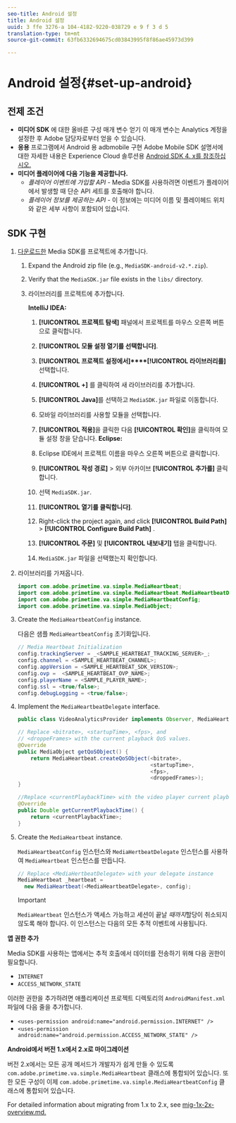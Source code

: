 ```yaml
---
seo-title: Android 설정
title: Android 설정
uuid: 3 ffe 3276-a 104-4182-9220-038729 e 9 f 3 d 5
translation-type: tm+mt
source-git-commit: 63fb6332694675cd03843995f8f86ae45973d399

---
```



# Android 설정{#set-up-android}

## 전제 조건

* **미디어 SDK**
에 대한 올바른 구성 매개 변수 얻기 이 매개 변수는 Analytics 계정을 설정한 후 Adobe 담당자로부터 얻을 수 있습니다.
* **응용**
프로그램에서 Android 용 adbmobile 구현 Adobe Mobile SDK 설명서에 대한 자세한 내용은 Experience Cloud 솔루션용 [Android SDK 4. x를 참조하십시오.](https://marketing.adobe.com/resources/help/en_US/mobile/android/)
* **미디어 플레이어에 다음 기능을 제공합니다.**
   * *플레이어 이벤트에 가입할 API* - Media SDK를 사용하려면 이벤트가 플레이어에서 발생할 때 단순 API 세트를 호출해야 합니다.
   * *플레이어 정보를 제공하는 API* - 이 정보에는 미디어 이름 및 플레이헤드 위치와 같은 세부 사항이 포함되어 있습니다.

## SDK 구현

1. [다운로드한](../../sdk-implement/download-sdks.md#section_551A10AD7880426BB29AE52482BB4211) Media SDK를 프로젝트에 추가합니다.

   1. Expand the Android zip file (e.g., `MediaSDK-android-v2.*.zip`).
   1. Verify that the `MediaSDK.jar` file exists in the `libs/` directory.

   1. 라이브러리를 프로젝트에 추가합니다.

      **IntelliJ IDEA:**

      1. **[!UICONTROL 프로젝트 탐색]** 패널에서 프로젝트를 마우스 오른쪽 버튼으로 클릭합니다.
      1. **[!UICONTROL 모듈 설정 열기를 선택합니다]**.
      1. **[!UICONTROL 프로젝트 설정에서]****[!UICONTROL 라이브러리를]**&#x200B;선택합니다.

      1. **[!UICONTROL +]** 를 클릭하여 새 라이브러리를 추가합니다.
      1. **[!UICONTROL Java]**&#x200B;를 선택하고 `MediaSDK.jar` 파일로 이동합니다.

      1. 모바일 라이브러리를 사용할 모듈을 선택합니다.
      1. **[!UICONTROL 적용]**&#x200B;을 클릭한 다음 **[!UICONTROL 확인]**&#x200B;을 클릭하여 모듈 설정 창을 닫습니다.
      **Eclipse:**

      1. Eclipse IDE에서 프로젝트 이름을 마우스 오른쪽 버튼으로 클릭합니다.
      1. **[!UICONTROL 작성 경로]** &gt; 외부 아카이브 **[!UICONTROL 추가를]** 클릭합니다.
      1. 선택 `MediaSDK.jar`.
      1. **[!UICONTROL 열기를 클릭합니다]**.
      1. Right-click the project again, and click  **[!UICONTROL Build Path]** &gt; **[!UICONTROL Configure Build Path]** .
      1. **[!UICONTROL 주문]** 및 **[!UICONTROL 내보내기]** 탭을 클릭합니다.

      1. `MediaSDK.jar` 파일을 선택했는지 확인합니다.


1. 라이브러리를 가져옵니다.

   ```java
   import com.adobe.primetime.va.simple.MediaHeartbeat; 
   import com.adobe.primetime.va.simple.MediaHeartbeat.MediaHeartbeatDelegate; 
   import com.adobe.primetime.va.simple.MediaHeartbeatConfig; 
   import com.adobe.primetime.va.simple.MediaObject; 
   ```

1. Create the `MediaHeartbeatConfig` instance.

   다음은 샘플 `MediaHeartbeatConfig` 초기화입니다.

   ```java
   // Media Heartbeat Initialization 
   config.trackingServer = _<SAMPLE_HEARTBEAT_TRACKING_SERVER>_; 
   config.channel = <SAMPLE_HEARTBEAT_CHANNEL>; 
   config.appVersion = <SAMPLE_HEARTBEAT_SDK_VERSION>; 
   config.ovp =  <SAMPLE_HEARTBEAT_OVP_NAME>; 
   config.playerName = <SAMPLE_PLAYER_NAME>; 
   config.ssl = <true/false>; 
   config.debugLogging = <true/false>; 
   ```

1. Implement the `MediaHeartbeatDelegate` interface.

   ```java
   public class VideoAnalyticsProvider implements Observer, MediaHeartbeatDelegate{}
   ```

   ```java
   // Replace <bitrate>, <startupTime>, <fps>, and  
   // <droppeFrames> with the current playback QoS values.  
   @Override 
   public MediaObject getQoSObject() { 
       return MediaHeartbeat.createQoSObject(<bitrate>,  
                                             <startupTime>,  
                                             <fps>,  
                                             <droppedFrames>); 
   } 
   
   //Replace <currentPlaybackTime> with the video player current playback time 
   @Override 
   public Double getCurrentPlaybackTime() { 
       return <currentPlaybackTime>; 
   }
   ```

1. Create the `MediaHeartbeat` instance.

   `MediaHeartbeatConfig` 인스턴스와 `MediaHertbeatDelegate` 인스턴스를 사용하여 `MediaHeartbeat` 인스턴스를 만듭니다.

   ```java
   // Replace <MediaHertbeatDelegate> with your delegate instance 
   MediaHeartbeat _heartbeat =  
     new MediaHeartbeat(<MediaHeartbeatDelegate>, config);
   ```

   >[!IMPORTANT]
   >
   >`MediaHeartbeat` 인스턴스가 액세스 가능하고 세션이 끝날 *때까지*&#x200B;할당이 취소되지 않도록 해야 합니다. 이 인스턴스는 다음의 모든 추적 이벤트에 사용됩니다.

**앱 권한 추가**

Media SDK를 사용하는 앱에서는 추적 호출에서 데이터를 전송하기 위해 다음 권한이 필요합니다.

* `INTERNET`
* `ACCESS_NETWORK_STATE`

이러한 권한을 추가하려면 애플리케이션 프로젝트 디렉토리의 `AndroidManifest.xml` 파일에 다음 줄을 추가합니다.

* `<uses-permission android:name="android.permission.INTERNET" />`
* `<uses-permission android:name="android.permission.ACCESS_NETWORK_STATE" />`

**Android에서 버전 1.x에서 2.x로 마이그레이션**

버전 2.x에서는 모든 공개 메서드가 개발자가 쉽게 만들 수 있도록 `com.adobe.primetime.va.simple.MediaHeartbeat` 클래스에 통합되어 있습니다. 또한 모든 구성이 이제 `com.adobe.primetime.va.simple.MediaHeartbeatConfig` 클래스에 통합되어 있습니다.

For detailed information about migrating from 1.x to 2.x, see [mig-1x-2x-overview.md.](../../sdk-implement/va-1x-to-2x/mig-1x-2x-overview.md)
